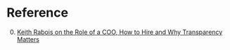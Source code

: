 # Reference

0. [Keith Rabois on the Role of a COO, How to Hire and Why Transparency Matters](https://review.firstround.com/Keith-Rabois-on-the-role-of-a-COO-how-to-hire-and-why-transparency-matters)

